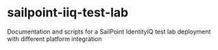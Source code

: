 # sailpoint-iiq-test-lab
Documentation and scripts for a SailPoint IdentityIQ test lab deployment with different platform integration
